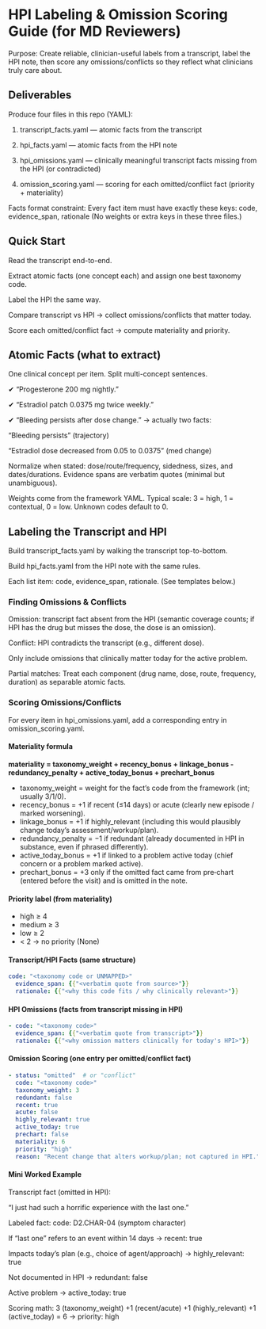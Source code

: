 # HPI Labeling & Omission Scoring Guide (for MD Reviewers)

Purpose: Create reliable, clinician-useful labels from a transcript, label the HPI note, then score any omissions/conflicts so they reflect what clinicians truly care about.

## Deliverables

Produce four files in this repo (YAML):

1. transcript_facts.yaml — atomic facts from the transcript

2. hpi_facts.yaml — atomic facts from the HPI note

3. hpi_omissions.yaml — clinically meaningful transcript facts missing from the HPI (or contradicted)

4. omission_scoring.yaml — scoring for each omitted/conflict fact (priority + materiality)

Facts format constraint: Every fact item must have exactly these keys:
code, evidence_span, rationale
(No weights or extra keys in these three files.)

## Quick Start

Read the transcript end-to-end.

Extract atomic facts (one concept each) and assign one best taxonomy code.

Label the HPI the same way.

Compare transcript vs HPI → collect omissions/conflicts that matter today.

Score each omitted/conflict fact → compute materiality and priority.

## Atomic Facts (what to extract)

One clinical concept per item. Split multi-concept sentences.

✔ “Progesterone 200 mg nightly.”

✔ “Estradiol patch 0.0375 mg twice weekly.”

✔ “Bleeding persists after dose change.” → actually two facts:

“Bleeding persists” (trajectory)

“Estradiol dose decreased from 0.05 to 0.0375” (med change)

Normalize when stated: dose/route/frequency, sidedness, sizes, and dates/durations.
Evidence spans are verbatim quotes (minimal but unambiguous).

Weights come from the framework YAML. Typical scale: 3 = high, 1 = contextual, 0 = low. Unknown codes default to 0.

## Labeling the Transcript and HPI

Build transcript_facts.yaml by walking the transcript top-to-bottom.

Build hpi_facts.yaml from the HPI note with the same rules.

Each list item: code, evidence_span, rationale. (See templates below.)

### Finding Omissions & Conflicts

Omission: transcript fact absent from the HPI (semantic coverage counts; if HPI has the drug but misses the dose, the dose is an omission).

Conflict: HPI contradicts the transcript (e.g., different dose).

Only include omissions that clinically matter today for the active problem.

Partial matches: Treat each component (drug name, dose, route, frequency, duration) as separable atomic facts.

### Scoring Omissions/Conflicts

For every item in hpi_omissions.yaml, add a corresponding entry in omission_scoring.yaml.

#### Materiality formula

**materiality =
  taxonomy_weight + recency_bonus + linkage_bonus - redundancy_penalty + active_today_bonus + prechart_bonus**

- taxonomy_weight = weight for the fact’s code from the framework (int; usually 3/1/0).
- recency_bonus = +1 if recent (≤14 days) or acute (clearly new episode / marked worsening).
- linkage_bonus = +1 if highly_relevant (including this would plausibly change today’s assessment/workup/plan).
- redundancy_penalty = −1 if redundant (already documented in HPI in substance, even if phrased differently).
- active_today_bonus = +1 if linked to a problem active today (chief concern or a problem marked active).
- prechart_bonus = +3 only if the omitted fact came from pre‑chart (entered before the visit) and is omitted in the note.

#### Priority label (from materiality)

- high ≥ 4
- medium ≥ 3
- low ≥ 2
- < 2 → no priority (None)

#### Transcript/HPI Facts (same structure)

```yaml
code: "<taxonomy code or UNMAPPED>"
  evidence_span: {{"<verbatim quote from source>"}}
  rationale: {{"<why this code fits / why clinically relevant>"}}
```

#### HPI Omissions (facts from transcript missing in HPI)

```yaml
- code: "<taxonomy code>"
  evidence_span: {{"<verbatim quote from transcript>"}}
  rationale: {{"<why omission matters clinically for today's HPI>"}}
```

#### Omission Scoring (one entry per omitted/conflict fact)

```yaml
- status: "omitted"  # or "conflict"
  code: "<taxonomy code>"
  taxonomy_weight: 3
  redundant: false
  recent: true
  acute: false
  highly_relevant: true
  active_today: true
  prechart: false
  materiality: 6
  priority: "high"
  reason: "Recent change that alters workup/plan; not captured in HPI."
```

#### Mini Worked Example

Transcript fact (omitted in HPI):

“I just had such a horrific experience with the last one.”

Labeled fact: code: D2.CHAR-04 (symptom character)

If “last one” refers to an event within 14 days → recent: true

Impacts today’s plan (e.g., choice of agent/approach) → highly_relevant: true

Not documented in HPI → redundant: false

Active problem → active_today: true

Scoring math: 3 (taxonomy_weight) +1 (recent/acute) +1 (highly_relevant) +1 (active_today) = 6 → priority: high